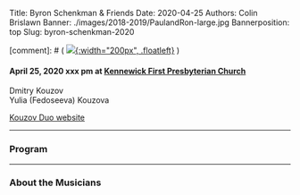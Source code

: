 Title: Byron Schenkman & Friends
Date: 2020-04-25
Authors: Colin Brislawn
Banner: ./images/2018-2019/PaulandRon-large.jpg
Bannerposition: top
Slug: byron-schenkman-2020

[comment]: # ( [![ ]({filename}/images/2017-2018/aeolus-quartet-400.jpg){:width="200px", .floatleft}]({filename}./AeolusQuartet.md) )


#### April 25, 2020 xxx pm at [Kennewick First Presbyterian Church](https://www.google.com/maps/place/Kennewick+First+Presbyterian+Church)

Dmitry Kouzov <br>
Yulia (Fedoseeva) Kouzova

[Kouzov Duo website](https://www.chambermuse.com/kouzov-duo)


---

### Program



---

### About the Musicians

